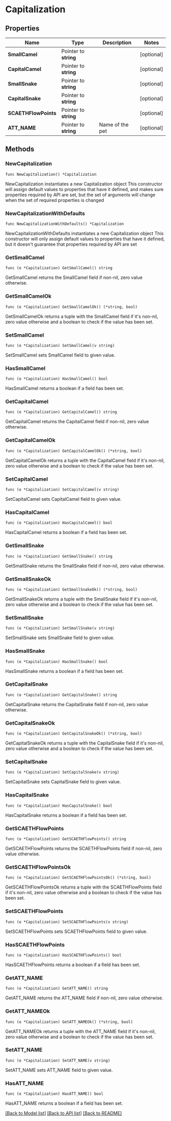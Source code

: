 # Capitalization

## Properties

Name | Type | Description | Notes
------------ | ------------- | ------------- | -------------
**SmallCamel** | Pointer to **string** |  | [optional] 
**CapitalCamel** | Pointer to **string** |  | [optional] 
**SmallSnake** | Pointer to **string** |  | [optional] 
**CapitalSnake** | Pointer to **string** |  | [optional] 
**SCAETHFlowPoints** | Pointer to **string** |  | [optional] 
**ATT_NAME** | Pointer to **string** | Name of the pet  | [optional] 

## Methods

### NewCapitalization

`func NewCapitalization() *Capitalization`

NewCapitalization instantiates a new Capitalization object
This constructor will assign default values to properties that have it defined,
and makes sure properties required by API are set, but the set of arguments
will change when the set of required properties is changed

### NewCapitalizationWithDefaults

`func NewCapitalizationWithDefaults() *Capitalization`

NewCapitalizationWithDefaults instantiates a new Capitalization object
This constructor will only assign default values to properties that have it defined,
but it doesn't guarantee that properties required by API are set

### GetSmallCamel

`func (o *Capitalization) GetSmallCamel() string`

GetSmallCamel returns the SmallCamel field if non-nil, zero value otherwise.

### GetSmallCamelOk

`func (o *Capitalization) GetSmallCamelOk() (*string, bool)`

GetSmallCamelOk returns a tuple with the SmallCamel field if it's non-nil, zero value otherwise
and a boolean to check if the value has been set.

### SetSmallCamel

`func (o *Capitalization) SetSmallCamel(v string)`

SetSmallCamel sets SmallCamel field to given value.

### HasSmallCamel

`func (o *Capitalization) HasSmallCamel() bool`

HasSmallCamel returns a boolean if a field has been set.

### GetCapitalCamel

`func (o *Capitalization) GetCapitalCamel() string`

GetCapitalCamel returns the CapitalCamel field if non-nil, zero value otherwise.

### GetCapitalCamelOk

`func (o *Capitalization) GetCapitalCamelOk() (*string, bool)`

GetCapitalCamelOk returns a tuple with the CapitalCamel field if it's non-nil, zero value otherwise
and a boolean to check if the value has been set.

### SetCapitalCamel

`func (o *Capitalization) SetCapitalCamel(v string)`

SetCapitalCamel sets CapitalCamel field to given value.

### HasCapitalCamel

`func (o *Capitalization) HasCapitalCamel() bool`

HasCapitalCamel returns a boolean if a field has been set.

### GetSmallSnake

`func (o *Capitalization) GetSmallSnake() string`

GetSmallSnake returns the SmallSnake field if non-nil, zero value otherwise.

### GetSmallSnakeOk

`func (o *Capitalization) GetSmallSnakeOk() (*string, bool)`

GetSmallSnakeOk returns a tuple with the SmallSnake field if it's non-nil, zero value otherwise
and a boolean to check if the value has been set.

### SetSmallSnake

`func (o *Capitalization) SetSmallSnake(v string)`

SetSmallSnake sets SmallSnake field to given value.

### HasSmallSnake

`func (o *Capitalization) HasSmallSnake() bool`

HasSmallSnake returns a boolean if a field has been set.

### GetCapitalSnake

`func (o *Capitalization) GetCapitalSnake() string`

GetCapitalSnake returns the CapitalSnake field if non-nil, zero value otherwise.

### GetCapitalSnakeOk

`func (o *Capitalization) GetCapitalSnakeOk() (*string, bool)`

GetCapitalSnakeOk returns a tuple with the CapitalSnake field if it's non-nil, zero value otherwise
and a boolean to check if the value has been set.

### SetCapitalSnake

`func (o *Capitalization) SetCapitalSnake(v string)`

SetCapitalSnake sets CapitalSnake field to given value.

### HasCapitalSnake

`func (o *Capitalization) HasCapitalSnake() bool`

HasCapitalSnake returns a boolean if a field has been set.

### GetSCAETHFlowPoints

`func (o *Capitalization) GetSCAETHFlowPoints() string`

GetSCAETHFlowPoints returns the SCAETHFlowPoints field if non-nil, zero value otherwise.

### GetSCAETHFlowPointsOk

`func (o *Capitalization) GetSCAETHFlowPointsOk() (*string, bool)`

GetSCAETHFlowPointsOk returns a tuple with the SCAETHFlowPoints field if it's non-nil, zero value otherwise
and a boolean to check if the value has been set.

### SetSCAETHFlowPoints

`func (o *Capitalization) SetSCAETHFlowPoints(v string)`

SetSCAETHFlowPoints sets SCAETHFlowPoints field to given value.

### HasSCAETHFlowPoints

`func (o *Capitalization) HasSCAETHFlowPoints() bool`

HasSCAETHFlowPoints returns a boolean if a field has been set.

### GetATT_NAME

`func (o *Capitalization) GetATT_NAME() string`

GetATT_NAME returns the ATT_NAME field if non-nil, zero value otherwise.

### GetATT_NAMEOk

`func (o *Capitalization) GetATT_NAMEOk() (*string, bool)`

GetATT_NAMEOk returns a tuple with the ATT_NAME field if it's non-nil, zero value otherwise
and a boolean to check if the value has been set.

### SetATT_NAME

`func (o *Capitalization) SetATT_NAME(v string)`

SetATT_NAME sets ATT_NAME field to given value.

### HasATT_NAME

`func (o *Capitalization) HasATT_NAME() bool`

HasATT_NAME returns a boolean if a field has been set.


[[Back to Model list]](../README.md#documentation-for-models) [[Back to API list]](../README.md#documentation-for-api-endpoints) [[Back to README]](../README.md)


